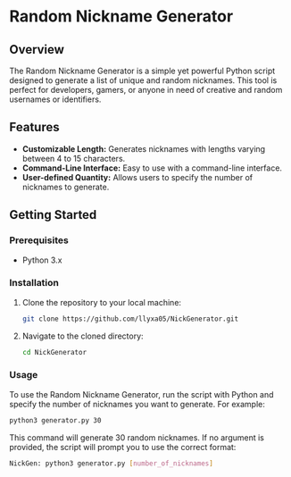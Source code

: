 # Random Nickname Generator

## Overview
The Random Nickname Generator is a simple yet powerful Python script designed to generate a list of unique and random nicknames. This tool is perfect for developers, gamers, or anyone in need of creative and random usernames or identifiers.

## Features
- **Customizable Length:** Generates nicknames with lengths varying between 4 to 15 characters.
- **Command-Line Interface:** Easy to use with a command-line interface.
- **User-defined Quantity:** Allows users to specify the number of nicknames to generate.

## Getting Started

### Prerequisites
- Python 3.x

### Installation
1. Clone the repository to your local machine:
   ```bash
   git clone https://github.com/llyxa05/NickGenerator.git
   ```
2. Navigate to the cloned directory:
   ```bash
   cd NickGenerator
   ```

### Usage
To use the Random Nickname Generator, run the script with Python and specify the number of nicknames you want to generate. For example:

```bash
python3 generator.py 30
```

This command will generate 30 random nicknames. If no argument is provided, the script will prompt you to use the correct format:

```bash
NickGen: python3 generator.py [number_of_nicknames]
```
